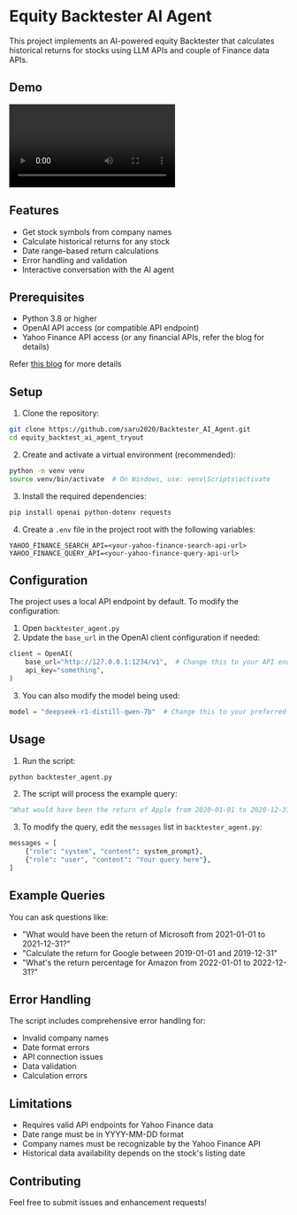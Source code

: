 # Equity Backtester AI Agent

This project implements an AI-powered equity Backtester that calculates historical returns for stocks using LLM APIs and couple of Finance data APIs.

## Demo
![demo](./media/Backtester_AI_Agent_demo_.mov)


## Features

- Get stock symbols from company names
- Calculate historical returns for any stock
- Date range-based return calculations
- Error handling and validation
- Interactive conversation with the AI agent

## Prerequisites

- Python 3.8 or higher
- OpenAI API access (or compatible API endpoint)
- Yahoo Finance API access (or any financial APIs, refer the blog for details)

Refer [this blog](./blog/blog.md) for more details

## Setup

1. Clone the repository:
```bash
git clone https://github.com/saru2020/Backtester_AI_Agent.git
cd equity_backtest_ai_agent_tryout
```

2. Create and activate a virtual environment (recommended):
```bash
python -m venv venv
source venv/bin/activate  # On Windows, use: venv\Scripts\activate
```

3. Install the required dependencies:
```bash
pip install openai python-dotenv requests
```

4. Create a `.env` file in the project root with the following variables:
```env
YAHOO_FINANCE_SEARCH_API=<your-yahoo-finance-search-api-url>
YAHOO_FINANCE_QUERY_API=<your-yahoo-finance-query-api-url>
```

## Configuration

The project uses a local API endpoint by default. To modify the configuration:

1. Open `backtester_agent.py`
2. Update the `base_url` in the OpenAI client configuration if needed:
```python
client = OpenAI(
    base_url="http://127.0.0.1:1234/v1",  # Change this to your API endpoint
    api_key="something",
)
```

3. You can also modify the model being used:
```python
model = "deepseek-r1-distill-qwen-7b"  # Change this to your preferred model
```

## Usage

1. Run the script:
```bash
python backtester_agent.py
```

2. The script will process the example query:
```python
"What would have been the return of Apple from 2020-01-01 to 2020-12-31?"
```

3. To modify the query, edit the `messages` list in `backtester_agent.py`:
```python
messages = [
    {"role": "system", "content": system_prompt},
    {"role": "user", "content": "Your query here"},
]
```

## Example Queries

You can ask questions like:
- "What would have been the return of Microsoft from 2021-01-01 to 2021-12-31?"
- "Calculate the return for Google between 2019-01-01 and 2019-12-31"
- "What's the return percentage for Amazon from 2022-01-01 to 2022-12-31?"

## Error Handling

The script includes comprehensive error handling for:
- Invalid company names
- Date format errors
- API connection issues
- Data validation
- Calculation errors

## Limitations

- Requires valid API endpoints for Yahoo Finance data
- Date range must be in YYYY-MM-DD format
- Company names must be recognizable by the Yahoo Finance API
- Historical data availability depends on the stock's listing date

## Contributing

Feel free to submit issues and enhancement requests! 